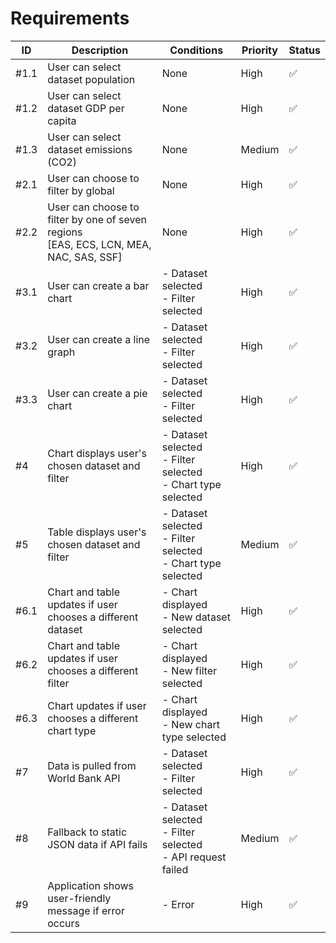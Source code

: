 # Requirements
| ID   | Description                                                                              | Conditions                                                          | Priority | Status |
| ---- | ---------------------------------------------------------------------------------------- | ------------------------------------------------------------------- | -------- | ------ |
| #1.1 | User can select dataset population                                                       | None                                                                | High     | ✅      |
| #1.2 | User can select dataset GDP per capita                                                   | None                                                                | High     | ✅      |
| #1.3 | User can select dataset emissions (CO2)                                                  | None                                                                | Medium   | ✅      |
| #2.1 | User can choose to filter by global                                                      | None                                                                | High     | ✅      |
| #2.2 | User can choose to filter by one of seven regions<br>[EAS, ECS, LCN, MEA, NAC, SAS, SSF] | None                                                                | High     | ✅      |
| #3.1 | User can create a bar chart                                                              | \- Dataset selected<br>\- Filter selected                           | High     | ✅      |
| #3.2 | User can create a line graph                                                             | \- Dataset selected<br>\- Filter selected                           | High     | ✅      |
| #3.3 | User can create a pie chart                                                              | \- Dataset selected<br>\- Filter selected                           | High     | ✅      |
| #4   | Chart displays user's chosen dataset and filter                                          | \- Dataset selected<br>\- Filter selected<br>\- Chart type selected | High     | ✅      |
| #5   | Table displays user's chosen dataset and filter                                          | \- Dataset selected<br>\- Filter selected<br>\- Chart type selected | Medium   | ✅      |
| #6.1 | Chart and table updates if user chooses a different dataset                              | \- Chart displayed<br>\- New dataset selected                       | High     | ✅      |
| #6.2 | Chart and table updates if user chooses a different filter                               | \- Chart displayed<br>\- New filter selected                        | High     | ✅      |
| #6.3 | Chart updates if user chooses a different chart type                                     | \- Chart displayed<br>\- New chart type selected                    | High     | ✅      |
| #7   | Data is pulled from World Bank API                                                       | \- Dataset selected<br>\- Filter selected                           | High     | ✅      |
| #8   | Fallback to static JSON data if API fails                                                | \- Dataset selected<br>\- Filter selected<br>\- API request failed  | Medium   | ✅      |
| #9   | Application shows user-friendly message if error occurs                                  | \- Error                                                            | High     | ✅      |  

